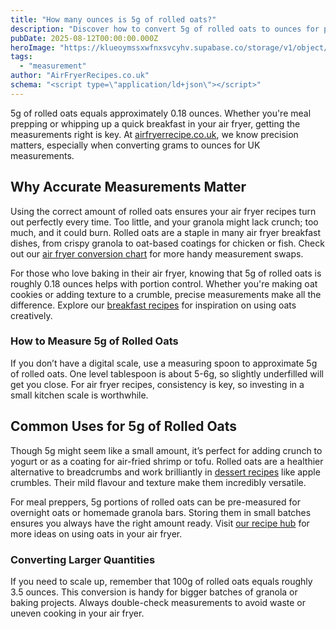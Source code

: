 ```yaml
---
title: "How many ounces is 5g of rolled oats?"
description: "Discover how to convert 5g of rolled oats to ounces for perfect air fryer recipes. Get accurate measurements and cooking tips now!"
pubDate: 2025-08-12T00:00:00.000Z
heroImage: "https://klueoymssxwfnxsvcyhv.supabase.co/storage/v1/object/public/md/how-many-ounces-is-5g-rolled-oats-e36772f0.webp"
tags:
  - "measurement"
author: "AirFryerRecipes.co.uk"
schema: "<script type=\"application/ld+json\"></script>"
---
```


<p>5g of rolled oats equals approximately 0.18 ounces. Whether you're meal prepping or whipping up a quick breakfast in your air fryer, getting the measurements right is key. At <a href=https://www.airfryerrecipe.co.uk>airfryerrecipe.co.uk</a>, we know precision matters, especially when converting grams to ounces for UK measurements.</p>  

<h2>Why Accurate Measurements Matter</h2>  
<p>Using the correct amount of rolled oats ensures your air fryer recipes turn out perfectly every time. Too little, and your granola might lack crunch; too much, and it could burn. Rolled oats are a staple in many air fryer breakfast dishes, from crispy granola to oat-based coatings for chicken or fish. Check out our <a href=https://www.airfryerrecipe.co.uk/air-fryer-conversion-chart>air fryer conversion chart</a> for more handy measurement swaps.</p>  

<p>For those who love baking in their air fryer, knowing that 5g of rolled oats is roughly 0.18 ounces helps with portion control. Whether you're making oat cookies or adding texture to a crumble, precise measurements make all the difference. Explore our <a href=https://www.airfryerrecipe.co.uk/recipe-category/breakfast>breakfast recipes</a> for inspiration on using oats creatively.</p>  

<h3>How to Measure 5g of Rolled Oats</h3>  
<p>If you don’t have a digital scale, use a measuring spoon to approximate 5g of rolled oats. One level tablespoon is about 5-6g, so slightly underfilled will get you close. For air fryer recipes, consistency is key, so investing in a small kitchen scale is worthwhile.</p>  

<h2>Common Uses for 5g of Rolled Oats</h2>  
<p>Though 5g might seem like a small amount, it’s perfect for adding crunch to yogurt or as a coating for air-fried shrimp or tofu. Rolled oats are a healthier alternative to breadcrumbs and work brilliantly in <a href=https://www.airfryerrecipe.co.uk/recipe-category/dessert>dessert recipes</a> like apple crumbles. Their mild flavour and texture make them incredibly versatile.</p>  

<p>For meal preppers, 5g portions of rolled oats can be pre-measured for overnight oats or homemade granola bars. Storing them in small batches ensures you always have the right amount ready. Visit <a href=https://www.airfryerrecipe.co.uk/recipes>our recipe hub</a> for more ideas on using oats in your air fryer.</p>  

<h3>Converting Larger Quantities</h3>  
<p>If you need to scale up, remember that 100g of rolled oats equals roughly 3.5 ounces. This conversion is handy for bigger batches of granola or baking projects. Always double-check measurements to avoid waste or uneven cooking in your air fryer.</p>
